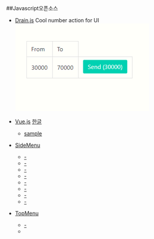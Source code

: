 ##Javascript오픈소스
- [Drain.js](https://github.com/aykutkardas/Drain.js)
  Cool number action for UI
  ![sample](https://raw.githubusercontent.com/aykutkardas/Drain.js/master/img/bigFromToQua.gif.gif)

- [Vue.js](https://vuejs.org/) [한글](https://kr.vuejs.org/index.html)
  + [sample](https://www.smashingmagazine.com/2018/02/jquery-vue-javascript/)

- [SideMenu](https://www.w3schools.com/howto/howto_js_sidenav.asp)
  + [-](http://cssmenumaker.com/blog/5-free-javascript-accordion-menu-navigation/)
  + [-](http://cssmenumaker.com/menu/slabbed-accordion-menu)
  + [-](http://www.roblukedesign.com/trunk/trunk.html)
  + [-](http://ascott1.github.io/bigSlide.js/)
  + [-](https://slideout.js.org/)
  + [-](http://mmenu.frebsite.nl/)
  + [-](http://ahmedrad.github.io/sliiide/)
  + [-](https://www.adchsm.com/slidebars/)
- [TopMenu](https://www.w3schools.com/howto/howto_js_topnav_responsive.asp)
  + [-](https://www.w3schools.com/howto/howto_css_searchbar.asp)
  + 